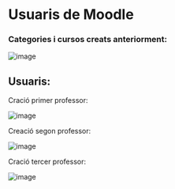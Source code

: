 # Usuaris de Moodle

### Categories i cursos creats anteriorment:

![image](https://user-images.githubusercontent.com/114423111/208475146-869d27b4-a5ef-4a10-8f52-9c54d25bdcb6.png)

## Usuaris:

Cració primer professor:

![image](https://user-images.githubusercontent.com/114423111/208477274-21aa6f2f-0a7a-4c85-8de2-97d0d878e824.png)

Creació segon professor:

![image](https://user-images.githubusercontent.com/114423111/208478530-193e4a35-1745-4e85-ac14-ed6319f35312.png)

Cració tercer professor:

![image](https://user-images.githubusercontent.com/114423111/208478709-a2f05c08-7a32-4b48-8557-6a70306707cd.png)
